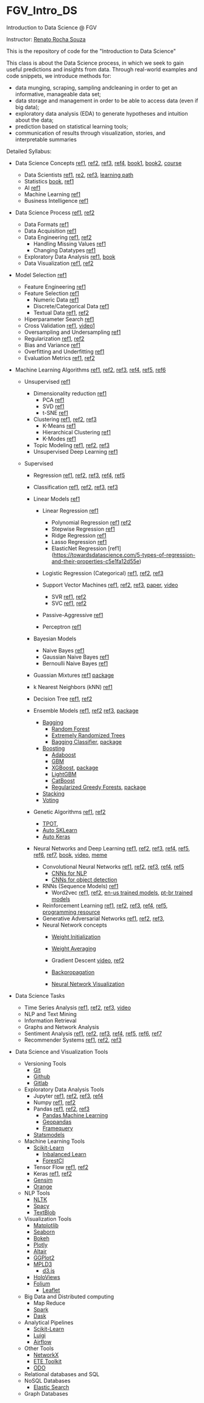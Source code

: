 # FGV_Intro_DS
Introduction to Data Science @ FGV

Instructor: [Renato Rocha Souza](http://emap.fgv.br/corpo-docente/renato-rocha-souza)

This is the repository of code for the "Introduction to Data Science"

This class is about the Data Science process, in which we seek to gain useful predictions and insights from data.
Through real-world examples and code snippets, we introduce methods for:

+ data munging, scraping, sampling andcleaning in order to get an informative, manageable data set;
+ data storage and management in order to be able to access data (even if big data);
+ exploratory data analysis (EDA) to generate hypotheses and intuition about the data;
+ prediction based on statistical learning tools;
+ communication of results through visualization, stories, and interpretable summaries

Detailed Syllabus:

+ Data Science Concepts [ref1](https://towardsdatascience.com/the-what-where-and-how-of-data-science-6dda1af98671), [ref2](https://docs.google.com/presentation/d/1ysQroWAcUJBizt00v7q-Ss1lalJlojZBlRInLQTDJV8/), [ref3](https://towardsdatascience.com/data-science-for-startups-introduction-80d022a18aec), [ref4](https://medium.com/trainingcenter/data-science-um-panorama-geral-87edbbd35885), [book1](http://proquest.safaribooksonline.com/book/databases/9781449363871), [book2](https://www.amazon.com/Applied-Predictive-Analytics-Principles-Professional/dp/1118727967), [course](http://cs109.github.io/2015/index.html)
  + Data Scientists [ref1](https://towardsdatascience.com/data-scientist-from-good-to-great-5e6aed447b69), [re2](https://towardsdatascience.com/data-scientist-from-good-to-great-part-2-614f1ed2aaeb), [ref3](https://towardsdatascience.com/whats-the-secret-sauce-to-transforming-into-a-unicorn-in-data-science-94082b01c39d), [learning path](https://trainings.analyticsvidhya.com/courses/course-v1:AnalyticsVidhya+Python-Final-Jan-Feb+Python-Session-1/about)
  + Statistics [book](http://greenteapress.com/thinkstats2/html/index.html), [ref1](https://towardsdatascience.com/introduction-to-statistics-e9d72d818745)
  + AI [ref1]((https://www.datasciencecentral.com/profiles/blogs/difference-between-machine-learning-data-science-ai-deep-learning))
  + Machine Learning [ref1](https://medium.com/@lizzie_turner/lets-talk-about-machine-learning-ddca914e9dd1)
  + Business Intelligence [ref1](https://en.wikipedia.org/wiki/Business_intelligence)
+ Data Science Process [ref1](https://towardsdatascience.com/a-complete-machine-learning-walk-through-in-python-part-one-c62152f39420), [ref2](https://en.wikipedia.org/wiki/Cross-industry_standard_process_for_data_mining)  
  + Data Formats [ref1](https://en.wikipedia.org/wiki/Comparison_of_data_serialization_formats)
  + Data Acquisition [ref1](http://metah.ch/blog/2014/09/introduction-to-machine-learning-from-data-acquisition-to-a-production-service-2/)  
  + Data Engineering [ref1](https://medium.freecodecamp.org/the-rise-of-the-data-engineer-91be18f1e603), [ref2](https://medium.com/@rchang/a-beginners-guide-to-data-engineering-part-i-4227c5c457d7)  
    + Handling Missing Values [ref1](http://www.ritchieng.com/pandas-handling-missing-values/)
    + Changing Datatypes [ref1](http://www.ritchieng.com/pandas-changing-datatype/)
  + Exploratory Data Analysis [ref1](http://people.duke.edu/~ccc14/sta-663-2017/#), [book](oreilly.com/catalog/9780596802363/)  
  + Data Visualization [ref1](https://towardsdatascience.com/5-quick-and-easy-data-visualizations-in-python-with-code-a2284bae952f), [ref2](https://www.linuxlinks.com/best-free-python-visualization-packages/)  
  
+ Model Selection [ref1](https://towardsdatascience.com/data-science-simplified-part-6-model-selection-methods-2511cbdf7cb0)
  + Feature Engineering [ref1](https://machinelearningmastery.com/discover-feature-engineering-how-to-engineer-features-and-how-to-get-good-at-it/)  
  + Feature Selection [ref1](http://scikit-learn.org/stable/modules/feature_selection.html)
    + Numeric Data [ref1](https://towardsdatascience.com/understanding-feature-engineering-part-1-continuous-numeric-data-da4e47099a7b)
    + Discrete/Categorical Data [ref1](https://towardsdatascience.com/understanding-feature-engineering-part-2-categorical-data-f54324193e63)
    + Textual Data [ref1](https://towardsdatascience.com/understanding-feature-engineering-part-3-traditional-methods-for-text-data-f6f7d70acd41), [ref2](https://towardsdatascience.com/understanding-feature-engineering-part-4-deep-learning-methods-for-text-data-96c44370bbfa)
  + Hiperparameter Search [ref1](https://towardsdatascience.com/automated-machine-learning-hyperparameter-tuning-in-python-dfda59b72f8a)
  + Cross Validation [ref1](https://www.analyticsvidhya.com/blog/2018/05/improve-model-performance-cross-validation-in-python-r/), [video1](https://www.coursera.org/learn/deep-neural-network/lecture/cxG1s/train-dev-test-sets)
  + Oversampling and Undersampling [ref1](https://www.cs.cmu.edu/afs/cs/project/jair/pub/volume16/chawla02a-html/)
  + Regularization [ref1](https://towardsdatascience.com/regularization-in-machine-learning-76441ddcf99a), [ref2](https://www.analyticsvidhya.com/blog/2015/02/avoid-over-fitting-regularization/)
  + Bias and Variance [ref1](https://towardsdatascience.com/balancing-bias-and-variance-to-control-errors-in-machine-learning-16ced95724db)
  + Overfitting and Underfitting [ref1](https://towardsdatascience.com/overfitting-vs-underfitting-a-conceptual-explanation-d94ee20ca7f9)
  + Evaluation Metrics [ref1](https://towardsdatascience.com/choosing-the-right-metric-for-machine-learning-models-part-1-a99d7d7414e4), [ref2](https://towardsdatascience.com/choosing-the-right-metric-for-evaluating-machine-learning-models-part-2-86d5649a5428)

+ Machine Learning Algorithms [ref1](http://cdn.intechopen.com/pdfs-wm/10694.pdf), [ref2](https://machinelearningmastery.com/a-tour-of-machine-learning-algorithms/), [ref3](https://towardsdatascience.com/a-tour-of-the-top-10-algorithms-for-machine-learning-newbies-dde4edffae11), [ref4](https://www.analyticsvidhya.com/blog/2017/09/common-machine-learning-algorithms/), [ref5](https://blogs.sas.com/content/subconsciousmusings/2017/04/12/machine-learning-algorithm-use/), [ref6](http://www.r2d3.us/visual-intro-to-machine-learning-part-1/)
  + Unsupervised [ref1](https://towardsdatascience.com/unsupervised-learning-with-python-173c51dc7f03)
    + Dimensionality reduction [ref1](https://towardsdatascience.com/reducing-dimensionality-from-dimensionality-reduction-techniques-f658aec24dfe)
      + PCA [ref1](https://towardsdatascience.com/pca-using-python-scikit-learn-e653f8989e60)
      + SVD [ref1](https://machinelearningmastery.com/singular-value-decomposition-for-machine-learning/)
      + t-SNE [ref1](https://towardsdatascience.com/checking-out-dimensionality-reduction-with-t-sne-78309b2ca67d)
    + Clustering [ref1](https://www.analyticsvidhya.com/blog/2016/11/an-introduction-to-clustering-and-different-methods-of-clustering/), [ref2](https://dataaspirant.com/2016/09/24/classification-clustering-alogrithms/), [ref3](https://www.analyticsvidhya.com/blog/2013/11/getting-clustering-right/)  
      + K-Means [ref1](https://towardsdatascience.com/clustering-using-k-means-algorithm-81da00f156f6)  
      + Hierarchical Clustering [ref1](https://towardsdatascience.com/clustering-unsupervised-learning-788b215b074b)  
      + K-Modes [ref1](https://github.com/nicodv/kmodes)  
    + Topic Modeling [ref1](https://medium.com/mlreview/topic-modeling-with-scikit-learn-e80d33668730), [ref2](https://datascienceplus.com/evaluation-of-topic-modeling-topic-coherence/), [ref3](https://towardsdatascience.com/topic-modeling-and-latent-dirichlet-allocation-in-python-9bf156893c24)
    + Unsupervised Deep Learning [ref1](https://www.analyticsvidhya.com/blog/2018/05/essentials-of-deep-learning-trudging-into-unsupervised-deep-learning/)

  + Supervised
    + Regression [ref1](https://www.analyticsvidhya.com/blog/2015/10/regression-python-beginners/), [ref2](https://towardsdatascience.com/my-journey-into-machine-learning-class-5-regression-cb6f04006b29), [ref3](https://towardsdatascience.com/5-types-of-regression-and-their-properties-c5e1fa12d55e), [ref4](https://www.analyticsvidhya.com/blog/2015/08/comprehensive-guide-regression/), [ref5](https://towardsdatascience.com/selecting-the-best-machine-learning-algorithm-for-your-regression-problem-20c330bad4ef)  
    + Classification [ref1](https://towardsdatascience.com/machine-learning-classifiers-a5cc4e1b0623), [ref2](https://medium.com/@sifium/machine-learning-types-of-classification-9497bd4f2e14), [ref3](https://www.analyticsvidhya.com/blog/2018/04/a-comprehensive-guide-to-understand-and-implement-text-classification-in-python/), [ref3](https://towardsdatascience.com/building-a-deployable-ml-classifier-in-python-46ba55e1d720)
    + Linear Models [ref1](https://towardsdatascience.com/generalized-linear-models-8738ae0fb97d)
      + Linear Regression [ref1](https://www.analyticsvidhya.com/blog/2017/06/a-comprehensive-guide-for-linear-ridge-and-lasso-regression/)
        + Polynomial Regression [ref1](https://towardsdatascience.com/machine-learning-with-python-easy-and-robust-method-to-fit-nonlinear-data-19e8a1ddbd49) [ref2](http://scikit-learn.org/stable/modules/linear_model.html#polynomial-regression-extending-linear-models-with-basis-functions)
        + Stepwise Regression [ref1](https://planspace.org/20150423-forward_selection_with_statsmodels/)
        + Ridge Regression [ref1](https://www.analyticsvidhya.com/blog/2017/06/a-comprehensive-guide-for-linear-ridge-and-lasso-regression/)
        + Lasso Regression [ref1](https://www.analyticsvidhya.com/blog/2017/06/a-comprehensive-guide-for-linear-ridge-and-lasso-regression/)
        + ElasticNet Regression [ref1] (https://towardsdatascience.com/5-types-of-regression-and-their-properties-c5e1fa12d55e)  
      + Logistic Regression (Categorical) [ref1](https://en.wikipedia.org/wiki/Logistic_regression), [ref2](https://towardsdatascience.com/building-a-logistic-regression-in-python-step-by-step-becd4d56c9c8),  [ref3](https://www.analyticsvidhya.com/blog/2015/11/beginners-guide-on-logistic-regression-in-r)

      + Support Vector Machines [ref1](https://towardsdatascience.com/i-support-vector-machines-and-so-should-you-7af122b6748), [ref2](https://towardsdatascience.com/support-vector-machine-introduction-to-machine-learning-algorithms-934a444fca47), [ref3](https://www.analyticsvidhya.com/blog/2017/09/understaing-support-vector-machine-example-code/), [paper](http://users.ecs.soton.ac.uk/srg/publications/pdf/SVM.pdf), [video](https://www.youtube.com/watch?v=_PwhiWxHK8o)  
        + SVR [ref1](http://kernelsvm.tripod.com/), [ref2](https://alex.smola.org/papers/2003/SmoSch03b.pdf)    
        + SVC [ref1](http://www.robots.ox.ac.uk/~az/lectures/ml/lect2.pdf), [ref2](https://www.sciencedirect.com/science/article/pii/S0925231203003758)  
      + Passive-Aggressive [ref1](https://www.bonaccorso.eu/2017/10/06/ml-algorithms-addendum-passive-aggressive-algorithms/)
      + Perceptron [ref1](https://towardsdatascience.com/what-the-hell-is-perceptron-626217814f53)
    + Bayesian Models
      + Naive Bayes [ref1](https://www.analyticsvidhya.com/blog/2017/09/naive-bayes-explained/)
      + Gaussian Naive Bayes [ref1](http://i.stanford.edu/pub/cstr/reports/cs/tr/79/773/CS-TR-79-773.pdf)
      + Bernoulli Naive Bayes [ref1](http://mattshomepage.com/articles/2016/Jun/07/bernoulli_nb/)
    + Guassian Mixtures [ref1](http://katbailey.github.io/post/gaussian-processes-for-dummies/) [package](http://scikit-learn.org/stable/modules/classes.html#module-sklearn.gaussian_process)
    + k Nearest Neighbors (kNN) [ref1](http://stackabuse.com/k-nearest-neighbors-algorithm-in-python-and-scikit-learn/)
    + Decision Tree [ref1](https://towardsdatascience.com/random-forest-mystery-revealed-69ca18b82ff5), [ref2](https://www.analyticsvidhya.com/blog/2016/04/complete-tutorial-tree-based-modeling-scratch-in-python/)
    + Ensemble Models [ref1](https://en.wikipedia.org/wiki/Ensemble_learning), [ref2](https://www.analyticsvidhya.com/blog/2015/08/introduction-ensemble-learning/) [ref3](https://www.analyticsvidhya.com/blog/2015/09/questions-ensemble-modeling/), [package](http://scikit-learn.org/stable/modules/ensemble.html)
      + [Bagging](https://machinelearningmastery.com/bagging-and-random-forest-ensemble-algorithms-for-machine-learning/)  
        + [Random Forest](https://www.analyticsvidhya.com/blog/2014/06/introduction-random-forest-simplified/)   
        + [Extremely Randomized Trees](https://orbi.uliege.be/bitstream/2268/9357/1/geurts-mlj-advance.pdf)
        + [Bagging Classifier](https://www.cs.cmu.edu/afs/cs/project/jair/pub/volume11/opitz99a-html/node3.html), [package](http://scikit-learn.org/stable/modules/generated/sklearn.ensemble.BaggingClassifier.html)
      + [Boosting](https://en.wikipedia.org/wiki/Boosting_(machine_learning))
        + [Adaboost](https://towardsdatascience.com/boosting-algorithm-adaboost-b6737a9ee60c)
        + [GBM](https://towardsdatascience.com/boosting-algorithm-gbm-97737c63daa3)
        + [XGBoost](https://towardsdatascience.com/boosting-algorithm-xgboost-4d9ec0207d), [package](https://github.com/dmlc/xgboost)
        + [LightGBM](https://towardsdatascience.com/a-case-for-lightgbm-2d05a53c589c)
        + [CatBoost](https://towardsdatascience.com/catboost-vs-light-gbm-vs-xgboost-5f93620723db)
        + [Regularized Greedy Forests](https://www.analyticsvidhya.com/blog/2018/02/introductory-guide-regularized-greedy-forests-rgf-python/), [package](https://github.com/fukatani/rgf_python)
      + [Stacking](http://blog.kaggle.com/2016/12/27/a-kagglers-guide-to-model-stacking-in-practice/)
      + [Voting](https://towardsdatascience.com/ensemble-learning-in-machine-learning-getting-started-4ed85eb38e00)

    + Genetic Algorithms [ref1](https://www.analyticsvidhya.com/blog/2017/07/introduction-to-genetic-algorithm/), [ref2](https://towardsdatascience.com/evolution-of-a-salesman-a-complete-genetic-algorithm-tutorial-for-python-6fe5d2b3ca35)  
        + [TPOT](https://github.com/EpistasisLab/tpot),
        + [Auto SKLearn](https://github.com/automl/auto-sklearn)  
        + [Auto Keras](https://towardsdatascience.com/autokeras-the-killer-of-googles-automl-9e84c552a319)

    + Neural Networks and Deep Learning [ref1](http://neuralnetworksanddeeplearning.com/chap1.html), [ref2](https://towardsdatascience.com/neural-network-architectures-156e5bad51ba), [ref3](https://towardsdatascience.com/a-weird-introduction-to-deep-learning-7828803693b0),  [ref4](https://ujjwalkarn.me/2016/08/09/quick-intro-neural-networks/), [ref5](https://www.analyticsvidhya.com/blog/2018/05/deep-learning-faq/), [ref6](https://www.kdnuggets.com/2018/02/8-neural-network-architectures-machine-learning-researchers-need-learn.html), [ref7](https://towardsdatascience.com/newbies-guide-to-deep-learning-6bf601c5a98e), [book](http://www.deeplearningbook.org/contents/TOC.html), [video](https://www.youtube.com/watch?v=aircAruvnKk&t=0s&index=1&list=PLZHQObOWTQDNU6R1_67000Dx_ZCJB-3pi), [meme](https://indico.io/blog/wp-content/uploads/2016/02/inception_meme.jpg)
      + Convolutional Neural Networks [ref1](https://towardsdatascience.com/intuitively-understanding-convolutions-for-deep-learning-1f6f42faee1), [ref2](https://towardsdatascience.com/light-on-math-machine-learning-intuitive-guide-to-convolution-neural-networks-e3f054dd5daa), [ref3](https://adeshpande3.github.io/A-Beginner%27s-Guide-To-Understanding-Convolutional-Neural-Networks/), [ref4](https://www.saama.com/blog/different-kinds-convolutional-filters/), [ref5](https://software.intel.com/en-us/articles/hands-on-ai-part-16-modern-deep-neural-network-architectures-for-image-classification)
        + [CNNs for NLP](http://www.wildml.com/2015/11/understanding-convolutional-neural-networks-for-nlp/)
        + [CNNs for object detection](https://towardsdatascience.com/evolution-of-object-detection-and-localization-algorithms-e241021d8bad)
      + RNNs (Sequence Models) [ref1](http://www.wildml.com/2015/09/recurrent-neural-networks-tutorial-part-1-introduction-to-rnns/)
        + Word2vec [ref1](https://towardsdatascience.com/using-word2vec-for-better-embeddings-of-categorical-features-de75020e1233), [ref2](https://towardsdatascience.com/light-on-math-machine-learning-intuitive-guide-to-understanding-word2vec-e0128a460f0f), [en-us trained models](http://ahogrammer.com/2017/01/20/the-list-of-pretrained-word-embeddings/), [pt-br trained models](http://www.nilc.icmc.usp.br/nilc/index.php/repositorio-de-word-embeddings-do-nilc)
      + Reinforcement Learning [ref1](https://towardsdatascience.com/introduction-to-various-reinforcement-learning-algorithms-i-q-learning-sarsa-dqn-ddpg-72a5e0cb6287), [ref2](https://towardsdatascience.com/introduction-to-various-reinforcement-learning-algorithms-part-ii-trpo-ppo-87f2c5919bb9), [ref3](https://towardsdatascience.com/reinforcement-learning-demystified-36c39c11ec14), [ref4](https://towardsdatascience.com/reinforcement-learning-demystified-markov-decision-processes-part-1-bf00dda41690), [ref5](https://blog.insightdatascience.com/reinforcement-learning-from-scratch-819b65f074d8), [programming resource](https://gym.openai.com/docs/)   
      + Generative Adversarial Networks [ref1](https://www.analyticsvidhya.com/blog/2017/06/introductory-generative-adversarial-networks-gans/), [ref2](https://towardsdatascience.com/gan-by-example-using-keras-on-tensorflow-backend-1a6d515a60d0), [ref3](https://medium.com/@mattiaspinelli/simple-generative-adversarial-network-gans-with-keras-1fe578e44a87), 
      + Neural Network concepts
        + [Weight Initialization](https://towardsdatascience.com/deep-learning-best-practices-1-weight-initialization-14e5c0295b94)
        + [Weight Averaging](https://towardsdatascience.com/stochastic-weight-averaging-a-new-way-to-get-state-of-the-art-results-in-deep-learning-c639ccf36a)
        + Gradient Descent [video](https://www.youtube.com/watch?v=IHZwWFHWa-w&t=0s&index=2&list=PLZHQObOWTQDNU6R1_67000Dx_ZCJB-3pi), [ref2](https://towardsdatascience.com/gradient-descent-algorithm-and-its-variants-10f652806a3)
        + [Backpropagation](https://www.youtube.com/watch?v=Ilg3gGewQ5U&t=0s&index=3&list=PLZHQObOWTQDNU6R1_67000Dx_ZCJB-3pi)

        + [Neural Network Visualization](https://playground.tensorflow.org/)


+ Data Science Tasks
  + Time Series Analysis [ref1](https://www.analyticsvidhya.com/blog/2016/02/time-series-forecasting-codes-python/), [ref2](https://www.analyticsvidhya.com/blog/2015/12/complete-tutorial-time-series-modeling/), [ref3](http://www.blackarbs.com/blog/time-series-analysis-in-python-linear-models-to-garch/11/1/2016), [video](https://www.youtube.com/watch?v=e8Yw4alG16Q)
  + NLP and Text Mining
  + Information Retrieval
  + Graphs and Network Analysis
  + Sentiment Analysis [ref1](https://towardsdatascience.com/another-twitter-sentiment-analysis-bb5b01ebad90), [ref2](https://towardsdatascience.com/another-twitter-sentiment-analysis-with-python-part-2-333514854913), [ref3](https://towardsdatascience.com/another-twitter-sentiment-analysis-with-python-part-3-zipfs-law-data-visualisation-fc9eadda71e7), [ref4](https://towardsdatascience.com/another-twitter-sentiment-analysis-with-python-part-4-count-vectorizer-b3f4944e51b5), [ref5](https://towardsdatascience.com/another-twitter-sentiment-analysis-with-python-part-5-50b4e87d9bdd), [ref6](https://towardsdatascience.com/basic-data-cleaning-engineering-session-twitter-sentiment-data-95e5bd2869ec), [ref7](https://towardsdatascience.com/a-beginners-guide-on-sentiment-analysis-with-rnn-9e100627c02e)
  + Recommender Systems [ref1](https://www.analyticsvidhya.com/blog/2018/06/comprehensive-guide-recommendation-engine-python/), [ref2](https://www.datacamp.com/community/tutorials/recommender-systems-python), [ref3](https://www.analyticsvidhya.com/blog/2016/06/quick-guide-build-recommendation-engine-python/)

+ Data Science and Visualization Tools
  + Versioning Tools
    + [Git](https://git-scm.com/book/en/v2)
    + [Github](https://guides.github.com/)
    + [Gitlab](https://about.gitlab.com/)
  + Exploratory Data Analysis Tools
    + Jupyter [ref1](http://jupyter.org/), [ref2](https://github.com/jupyterlab/jupyterlab), [ref3](https://www.analyticsvidhya.com/blog/2018/05/starters-guide-jupyter-notebook/), [ref4](https://towardsdatascience.com/data-science-for-startups-r-python-2ca2cd149c5c)
    + Numpy [ref1](https://docs.scipy.org/doc/numpy-dev/user/quickstart.html), [ref2](https://www.datacamp.com/community/tutorials/python-numpy-tutorial)
    + Pandas [ref1](http://proquest.safaribooksonline.com/9781449323592), [ref2](http://pandas.pydata.org/pandas-docs/stable/), [ref3](https://www.machinelearningplus.com/python/101-pandas-exercises-python/)  
      + [Pandas Machine Learning](http://pandas-ml.readthedocs.io/en/stable/)
      + [Geopandas](http://geopandas.org/)
      + [Framequery](https://pypi.org/project/framequery/)
    + [Statsmodels](http://www.statsmodels.org/stable/index.html)
  + Machine Learning Tools
    + [Scikit-Learn](http://scikit-learn.org/stable/)
        + [Inbalanced Learn](http://contrib.scikit-learn.org/imbalanced-learn/stable/#)
        + [ForestCI](https://github.com/scikit-learn-contrib/forest-confidence-interval)
    + Tensor Flow [ref1](https://www.tensorflow.org/),  [ref2](https://towardsdatascience.com/battle-of-the-deep-learning-frameworks-part-i-cff0e3841750)
    + Keras [ref1](https://keras.io/), [ref2](https://blog.keras.io/keras-as-a-simplified-interface-to-tensorflow-tutorial.html)
    + [Gensim](https://radimrehurek.com/gensim/)  
    + [Orange](https://orange.biolab.si/)
  + NLP Tools
    + [NLTK](https://www.nltk.org/)
    + [Spacy](https://spacy.io/)
    + [TextBlob](http://textblob.readthedocs.io/en/dev/)  
  + Visualization Tools
    + [Matplotlib](https://matplotlib.org/)
    + [Seaborn](https://seaborn.pydata.org/)
    + [Bokeh](https://bokeh.pydata.org/en/latest/)
    + [Plotly](https://plot.ly/)
    + [Altair](https://altair-viz.github.io/)
    + [GGPlot2](http://ggplot.yhathq.com/)
    + [MPLD3](http://mpld3.github.io/)
      + [d3.js](https://d3js.org/)
    + [HoloViews](http://holoviews.org/)
    + [Folium](http://python-visualization.github.io/folium/)
      + [Leaflet](http://leafletjs.com/)
  + Big Data and Distributed computing
    + Map Reduce
    + [Spark](https://towardsdatascience.com/deploy-a-python-model-more-efficiently-over-spark-497fc03e0a8d)
    + [Dask](https://towardsdatascience.com/why-every-data-scientist-should-use-dask-81b2b850e15b)
  + Analytical Pipelines
    + [Scikit-Learn](http://scikit-learn.org/stable/modules/generated/sklearn.pipeline.Pipeline.html)
    + [Luigi](https://github.com/spotify/luigi)
    + [Airflow](https://airflow.apache.org/)
  + Other Tools   
    + [NetworkX](https://networkx.github.io/)
    + [ETE Toolkit](http://etetoolkit.org/)
    + [ODO](https://odo.readthedocs.io/en/latest/)
  + Relational databases and SQL
  + NoSQL Databases
    + [Elastic Search](http://blog.adnansiddiqi.me/getting-started-with-elasticsearch-in-python/) 
  + Graph Databases
